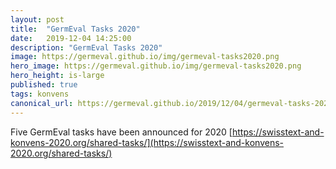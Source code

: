 ```yaml
---
layout: post
title:  "GermEval Tasks 2020"
date:   2019-12-04 14:25:00
description: "GermEval Tasks 2020"
image: https://germeval.github.io/img/germeval-tasks2020.png
hero_image: https://germeval.github.io/img/germeval-tasks2020.png
hero_height: is-large
published: true
tags: konvens
canonical_url: https://germeval.github.io/2019/12/04/germeval-tasks-2020.html
---
```



Five GermEval tasks have been announced for 2020 [https://swisstext-and-konvens-2020.org/shared-tasks/](https://swisstext-and-konvens-2020.org/shared-tasks/)
